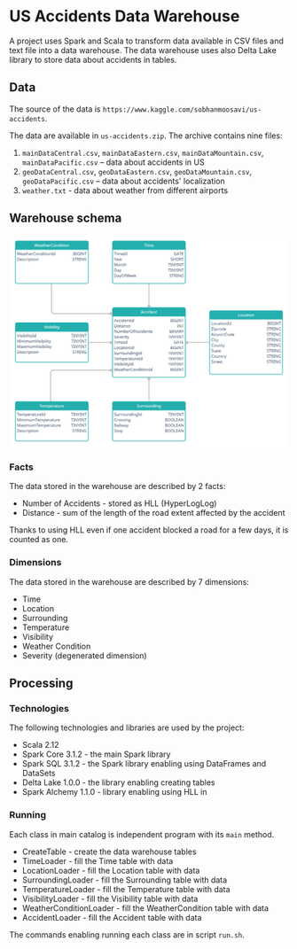 # US Accidents Data Warehouse
A project uses Spark and Scala to transform data available in CSV files and text file into a data warehouse.
The data warehouse uses also Delta Lake library to store data about accidents in tables.

## Data
The source of the data is `https://www.kaggle.com/sobhanmoosavi/us-accidents`.

The data are available in `us-accidents.zip`.
The archive contains nine files:
1. `mainDataCentral.csv`, `mainDataEastern.csv`, `mainDataMountain.csv`, `mainDataPacific.csv` – data about accidents in US
2. `geoDataCentral.csv`, `geoDataEastern.csv`, `geoDataMountain.csv`, `geoDataPacific.csv` – data about accidents' localization
3. `weather.txt` - data about weather from different airports

## Warehouse schema
![Warehouse_schema](schema.png)

### Facts
The data stored in the warehouse are described by 2 facts:
- Number of Accidents - stored as HLL (HyperLogLog)
- Distance - sum of the length of the road extent affected by the accident

Thanks to using HLL even if one accident blocked a road for a few days, it is counted as one.

### Dimensions
The data stored in the warehouse are described by 7 dimensions:
- Time
- Location
- Surrounding
- Temperature
- Visibility
- Weather Condition
- Severity (degenerated dimension)

## Processing
### Technologies
The following technologies and libraries are used by the project:
- Scala 2.12
- Spark Core 3.1.2 - the main Spark library
- Spark SQL 3.1.2 - the Spark library enabling using DataFrames and DataSets
- Delta Lake 1.0.0 - the library enabling creating tables
- Spark Alchemy 1.1.0 - library enabling using HLL in

### Running
Each class in main catalog is independent program with its `main` method.
- CreateTable - create the data warehouse tables
- TimeLoader - fill the Time table with data
- LocationLoader - fill the Location table with data
- SurroundingLoader - fill the Surrounding table with data
- TemperatureLoader - fill the Temperature  table with data
- VisibilityLoader - fill the Visibility table with data
- WeatherConditionLoader - fill the WeatherCondition table with data
- AccidentLoader - fill the Accident table with data

The commands enabling running each class are in script `run.sh`.

